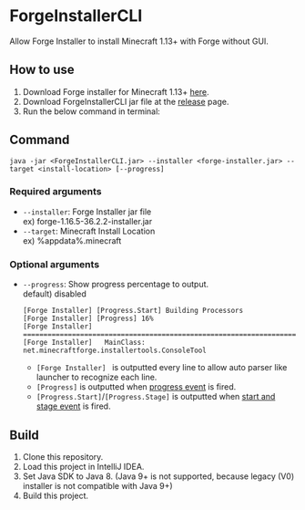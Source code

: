 # ForgeInstallerCLI

Allow Forge Installer to install Minecraft 1.13+ with Forge without GUI.

## How to use

1. Download Forge installer for Minecraft 1.13+ [here](https://files.minecraftforge.net/).
2. Download ForgeInstallerCLI jar file at the [release](https://github.com/Kamesuta/ForgeInstallerCLI/releases) page.
3. Run the below command in terminal:

## Command
```
java -jar <ForgeInstallerCLI.jar> --installer <forge-installer.jar> --target <install-location> [--progress]
```
### Required arguments
- `--installer`: Forge Installer jar file  
  ex) forge-1.16.5-36.2.2-installer.jar  
- `--target`: Minecraft Install Location  
    ex) %appdata%\.minecraft  

### Optional arguments
- `--progress`: Show progress percentage to output.  
  default) disabled  
  ```
  [Forge Installer] [Progress.Start] Building Processors
  [Forge Installer] [Progress] 16%
  [Forge Installer] ===============================================================================
  [Forge Installer]   MainClass: net.minecraftforge.installertools.ConsoleTool
  ```
  - `[Forge Installer] ` is outputted every line to allow auto parser like launcher to recognize each line.
  - `[Progress]` is outputted when [progress event](src/main/java/com/kamesuta/forgeinstallercli/ConsoleProgressCallback.java) is fired.
  - `[Progress.Start]`/`[Progress.Stage]` is outputted when [start and stage event](src/main/java/com/kamesuta/forgeinstallercli/ConsoleProgressCallback.java) is fired.

## Build

1. Clone this repository.
2. Load this project in IntelliJ IDEA.
3. Set Java SDK to Java 8. (Java 9+ is not supported, because legacy (V0) installer is not compatible with Java 9+)
4. Build this project.
